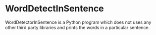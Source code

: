 # WordDetectInSentence
WordDetectorInSentence is a Python program which does not uses any other third party libraries and prints the words in a particular sentence.
